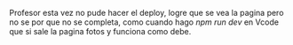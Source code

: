Profesor esta vez no pude hacer el deploy, logre que se vea la pagina pero no se por que no se completa, como cuando hago *npm run dev* en Vcode que si sale la pagina fotos y funciona como debe.  
